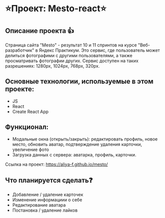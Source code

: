 # ⭐Проект: Mesto-react⭐

## Описание проекта 👍

Страница сайта "Mesto" - результат 10 и 11 спринтов на курсе "Веб-разработчик" в Яндекс Практикум. Это сервис, где пользователь может делиться фотографими с другими пользователями, а также просматривать фотографии других. Сервис доступен на таких разрешениях: 1280px, 1024px, 768px, 320px.

## Основные технологии, используемые в этом проекте:
 - JS 
 - React
 - Create React App

## Функционал:
 - Модальные окна (открыть/закрыть): редактировать профиль, новое место, обновить аватар, подтверждение удаления карточки, увеличение фото
 - Загрузка данных с сервера: аватарка, профиль, карточки.

 Ссылка на проект: https://aliya-f.github.io/mesto/

## Что планируется сделать❓
 - Добавление / удаление карточек
 - Изменение информациии о себе
 - Редактирование аватара
 - Постановка / удаление лайков

